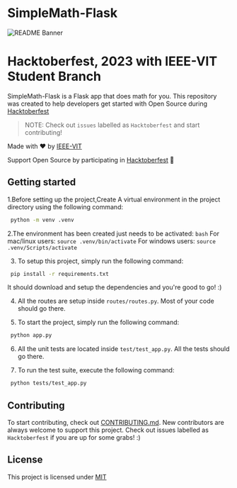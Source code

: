 # SimpleMath-Flask

<img src="https://files.ieeevit.org/Hacktoberfest-23/Simple%20Math.png" alt="README Banner"/>

# Hacktoberfest, 2023 with IEEE-VIT Student Branch

SimpleMath-Flask is a Flask app that does math for you. This repository was created to help developers get started with Open Source during [Hacktoberfest](https://hacktoberfest.com/)
> NOTE: Check out `issues` labelled as `Hacktoberfest` and start contributing!

Made with :heart: by [IEEE-VIT](https://ieeevit.org/) 

Support Open Source by participating in [Hacktoberfest](https://hacktoberfest.com/) :yellow_heart:

## Getting started

1.Before setting up the project,Create A virtual environment in the project directory using the following command:
```bash
 python -m venv .venv
```
2.The environment has been created just needs to be activated:
`bash`
For mac/linux users: `source .venv/bin/activate`
For windows users: `source .venv/Scripts/activate`


3. To setup this project, simply run the following command:
```bash
 pip install -r requirements.txt
```

It should download and setup the dependencies and you're good to go! :)

4. All the routes are setup inside `routes/routes.py`. Most of your code should go there.

5. To start the project, simply run the following command:
```bash
 python app.py
```

6. All the unit tests are located inside `test/test_app.py`. All the tests should go there.

7. To run the test suite, execute the following command:
```bash
 python tests/test_app.py
```

## Contributing
To start contributing, check out [CONTRIBUTING.md](https://github.com/mayankshah1607/SimpleMath-NodeJS/blob/master/CONTRIBUTING.md). New contributors are always welcome to support this project. Check out issues labelled as `Hacktoberfest` if you are up for some grabs! :)

## License
This project is licensed under [MIT](https://github.com/IEEE-VIT/SimpleMath-NodeJS/blob/master/LICENSE)


